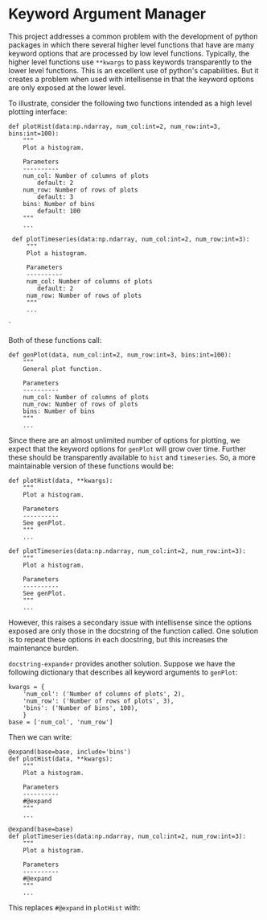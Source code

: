 # Keyword Argument Manager

This project addresses a common problem with the development of python packages in which there several higher level functions that have are many keyword options that are processed by low level functions. Typically, the higher level functions use `**kwargs` to pass keywords transparently to the lower level functions. This is an excellent use of python's capabilities.
But it creates a problem when used with intellisense in that the keyword options are only exposed at the lower level.

To illustrate, consider the following two functions intended as a high level plotting interface:

    def plotHist(data:np.ndarray, num_col:int=2, num_row:int=3, bins:int=100): 
        """
        Plot a histogram.
     
        Parameters
        ----------
        num_col: Number of columns of plots
            default: 2
        num_row: Number of rows of plots
            default: 3
        bins: Number of bins
            default: 100
        """
        ...
     
     def plotTimeseries(data:np.ndarray, num_col:int=2, num_row:int=3):
         """
         Plot a histogram.
     
         Parameters
         ----------
         num_col: Number of columns of plots
            default: 2
         num_row: Number of rows of plots
         """
         ...
`

Both of these functions call:

    def genPlot(data, num_col:int=2, num_row:int=3, bins:int=100):
        """
        General plot function.
     
        Parameters
        ----------
        num_col: Number of columns of plots
        num_row: Number of rows of plots
        bins: Number of bins
        """
        ...

Since there are an almost unlimited number of options for plotting, we expect that the keyword options for ``genPlot`` will grow over time. Further these should be transparently available to ``hist`` and ``timeseries``. So, a more maintainable version of these functions would be:

    def plotHist(data, **kwargs):
        """
        Plot a histogram.
     
        Parameters
        ----------
        See genPlot.
        """
        ...
        
    def plotTimeseries(data:np.ndarray, num_col:int=2, num_row:int=3):
        """
        Plot a histogram.
     
        Parameters
        ----------
        See genPlot.
        """
        ...
    
However, this raises a secondary issue with intellisense since the options exposed are only those in the docstring of the function called. One solution is to repeat these options in each docstring, but this increases the maintenance burden.

`docstring-expander` provides another solution. Suppose we have the following dictionary that describes all keyword arguments to `genPlot`:

    kwargs = {
        'num_col': ('Number of columns of plots', 2),
        'num_row': ('Number of rows of plots', 3),
        'bins': ('Number of bins', 100),
        }
    base = ['num_col', 'num_row']
    
Then we can write:

    @expand(base=base, include='bins')
    def plotHist(data, **kwargs):
        """
        Plot a histogram.
     
        Parameters
        ----------
        #@expand
        """
        ...
     
    @expand(base=base)
    def plotTimeseries(data:np.ndarray, num_col:int=2, num_row:int=3):
        """
        Plot a histogram.
     
        Parameters
        ----------
        #@expand
        """
        ...
    

This replaces `#@expand` in `plotHist` with:
   
   
